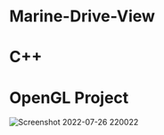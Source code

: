 # Marine-Drive-View
# C++
# OpenGL Project
![Screenshot 2022-07-26 220022](https://user-images.githubusercontent.com/61575633/181055182-e5adf08d-421b-489c-962e-fe36b0dbba31.jpg)


